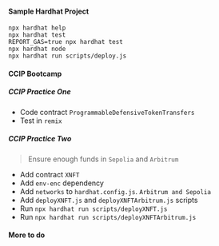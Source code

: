 #### Sample Hardhat Project

```shell
npx hardhat help
npx hardhat test
REPORT_GAS=true npx hardhat test
npx hardhat node
npx hardhat run scripts/deploy.js
```

#### CCIP Bootcamp

##### CCIP Practice One

- Code contract `ProgrammableDefensiveTokenTransfers`
- Test in `remix`

##### CCIP Practice Two

> Ensure enough funds in `Sepolia` and `Arbitrum`

- Add contract `XNFT`
- Add `env-enc` dependency
- Add `networks` to `hardhat.config.js`. `Arbitrum and Sepolia`
- Add `deployXNFT.js` and `deployXNFTArbitrum.js` scripts
- Run `npx hardhat run scripts/deployXNFT.js`
- Run `npx hardhat run scripts/deployXNFTArbitrum.js`

#### More to do
